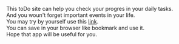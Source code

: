  This toDo site can help you check your progres in your daily tasks. <br>
 And you woun't forget important events in your life.<br>
 You may try by yourself use this [link](https://eclipseandrew.github.io/toDo/).<br>
 You can save in your browser like bookmark and use it. <br>
 Hope that app will be useful for you. 
